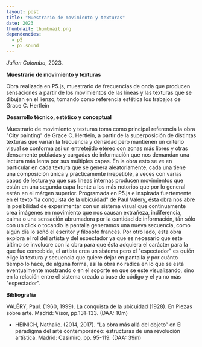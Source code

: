 ```yaml
---
layout: post
title: "Muestrario de movimiento y texturas"
date: 2023
thumbnail: thumbnail.png
dependencies:
  - p5
  - p5.sound
---
```


<div id="div-sketch">
  <script type="text/javascript" src="sketch.js"></script>
</div>

_Julian Colombo_, 2023.

**Muestrario de movimiento y texturas**

Obra realizada en P5.js, muestrario de frecuencias de onda que producen sensaciones a partir de los 
movimientos de las líneas y las texturas que se dibujan en el lienzo, tomando como referencia estética 
los trabajos de Grace C. Hertlein

**Desarrollo técnico, estético y conceptual**

Muestrario de movimiento y texturas toma como principal referencia la obra "City painting" de Grace C. 
Hertlein, a partir de la superposición de distintas texturas que varían la frecuencia y densidad pero 
mantienen un criterio visual se conforma así un entretejido etéreo con zonas más libres y otras densamente 
pobladas y cargadas de información que nos demandan una lectura más lenta por sus múltiples capas. En la obra
esto se ve en particular en cada textura que se genera aleatoriamente, cada una tiene una composición 
única y prácticamente irrepetible, a veces con varias capas de lectura ya que sus líneas internas producen 
movimientos que están en una segunda capa frente a los más notorios que por lo general están en el márgen 
superior. Programada en P5.js e inspirada fuertemente en el texto "la conquista de la ubicuidad" de Paul 
Valery, ésta obra nos abre la posibilidad de experimentar con un sistema visual que continuamente crea 
imágenes en movimiento que nos causan extrañeza, indiferencia, calma o una sensación abrumadora 
por la cantidad de información, tán sólo con un click o tocando la pantalla generamos una nueva secuencia, 
como algún día lo soñó el escritor y filósofo francés. Por otro lado, esta obra explora el rol del artista y 
del espectador ya que es necesario que este último se involucre con la obra para que ésta adquiera el 
carácter para la que fue concebida, el artista crea un sistema pero el "espectador" es quién elige la 
textura y secuencia que quiere dejar en pantalla y por cuánto tiempo lo hace, de alguna forma, así la obra 
no radica en lo que se está eventualmente mostrando o en el soporte en que se este visualizando, sino en la 
relación entre el sistema creado a base de código y el ya no más "espectador".

**Bibliografía**

VALÉRY, Paul. (1960, 1999). La conquista de la ubicuidad (1928). En Piezas
sobre arte. Madrid: Visor, pp.131-133. (DAA: 10m)

- HEINICH, Nathalie. (2014, 2017). “La obra más allá del objeto” en El
paradigma del arte contemporáneo: estructuras de una revolución artística.
Madrid: Casimiro, pp. 95-119. (DAA: 39m)
